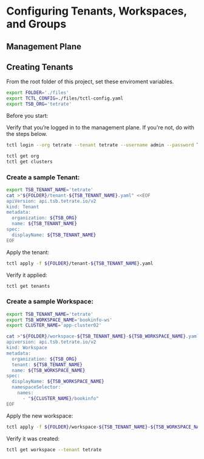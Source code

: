# Configuring Tenants, Workspaces, and Groups

## Management Plane

## Creating Tenants

From the root folder of this project, set these enviroment variables.
```bash
export FOLDER='./files'
export TCTL_CONFIG=./files/tctl-config.yaml
export TSB_ORG='tetrate'

```

Before you start:

Verify that you’re logged in to the management plane. If you're not, do with the steps below.

```bash
tctl login --org tetrate --tenant tetrate --username admin --password Tetrate123

tctl get org
tctl get clusters

```

### Create a sample Tenant:

```bash
export TSB_TENANT_NAME='tetrate'
cat >"${FOLDER}/tenant-${TSB_TENANT_NAME}.yaml" <<EOF
apiVersion: api.tsb.tetrate.io/v2
kind: Tenant
metadata:
  organization: ${TSB_ORG}
  name: ${TSB_TENANT_NAME}
spec:
  displayName: ${TSB_TENANT_NAME}
EOF

```

Apply the tenant:
```bash
tctl apply -f ${FOLDER}/tenant-${TSB_TENANT_NAME}.yaml

```

Verify it applied:
```bash
tctl get tenants

```
### Create a sample Workspace:

```bash
export TSB_TENANT_NAME='tetrate'
export TSB_WORKSPACE_NAME='bookinfo-ws'
export CLUSTER_NAME='app-cluster02'

cat >"${FOLDER}/workspace-${TSB_TENANT_NAME}-${TSB_WORKSPACE_NAME}.yaml" <<EOF
apiversion: api.tsb.tetrate.io/v2
kind: Workspace
metadata:
  organization: ${TSB_ORG}
  tenant: ${TSB_TENANT_NAME}
  name: ${TSB_WORKSPACE_NAME}
spec:
  displayName: ${TSB_WORKSPACE_NAME}
  namespaceSelector:
    names:
      - "${CLUSTER_NAME}/bookinfo"
EOF

```

Apply the new workspace:
```bash
tctl apply -f ${FOLDER}/workspace-${TSB_TENANT_NAME}-${TSB_WORKSPACE_NAME}.yaml

```

Verify it was created:
```bash
tctl get workspace --tenant tetrate

```


